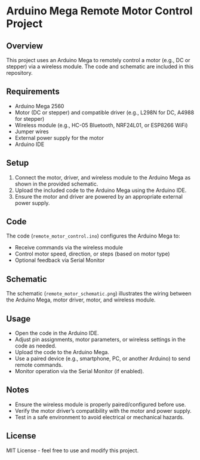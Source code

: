 # Arduino Mega Remote Motor Control Project

## Overview
This project uses an Arduino Mega to remotely control a motor (e.g., DC or stepper) via a wireless module. The code and schematic are included in this repository.

## Requirements
- Arduino Mega 2560
- Motor (DC or stepper) and compatible driver (e.g., L298N for DC, A4988 for stepper)
- Wireless module (e.g., HC-05 Bluetooth, NRF24L01, or ESP8266 WiFi)
- Jumper wires
- External power supply for the motor
- Arduino IDE

## Setup
1. Connect the motor, driver, and wireless module to the Arduino Mega as shown in the provided schematic.
2. Upload the included code to the Arduino Mega using the Arduino IDE.
3. Ensure the motor and driver are powered by an appropriate external power supply.

## Code
The code (`remote_motor_control.ino`) configures the Arduino Mega to:
- Receive commands via the wireless module
- Control motor speed, direction, or steps (based on motor type)
- Optional feedback via Serial Monitor

## Schematic
The schematic (`remote_motor_schematic.png`) illustrates the wiring between the Arduino Mega, motor driver, motor, and wireless module.

## Usage
- Open the code in the Arduino IDE.
- Adjust pin assignments, motor parameters, or wireless settings in the code as needed.
- Upload the code to the Arduino Mega.
- Use a paired device (e.g., smartphone, PC, or another Arduino) to send remote commands.
- Monitor operation via the Serial Monitor (if enabled).

## Notes
- Ensure the wireless module is properly paired/configured before use.
- Verify the motor driver’s compatibility with the motor and power supply.
- Test in a safe environment to avoid electrical or mechanical hazards.

## License
MIT License - feel free to use and modify this project.